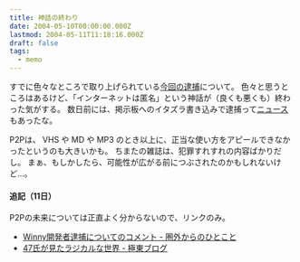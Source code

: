 ```yaml
---
title: 神話の終わり
date: 2004-05-10T00:00:00.000Z
lastmod: 2004-05-11T11:18:16.000Z
draft: false
tags:
  - memo
---
```


すでに色々なところで取り上げられている[今回の逮捕](http://www.st.ryukoku.ac.jp/%7Ekjm/security/memo/2004/05.html#20040510__Winny)について。 色々と思うところはあるけど、「インターネットは匿名」という神話が（良くも悪くも）終わった気がする。 数日前には、掲示板へのイタズラ書き込みで逮捕って[ニュース](http://www.asahi.com/national/update/0508/019.html)もあったな。

P2Pは、 VHS や MD や MP3 のとき以上に、正当な使い方をアピールできなかったというのも大きいかも。 ちまたの雑誌は、犯罪すれすれの内容ばかりだし。 まぁ、もしかしたら、可能性が広がる前につぶされたのかもしれないけど…。

#### 追記（11日）

P2Pの未来については正直よく分からないので、リンクのみ。

* [Winny開発者逮捕についてのコメント - 圏外からのひとこと](http://amrita.s14.xrea.com/d/?date=20040510#p03)
* [47氏が見たラジカルな世界 - 極東ブログ](http://finalvent.cocolog-nifty.com/fareastblog/2004/05/47.html)
